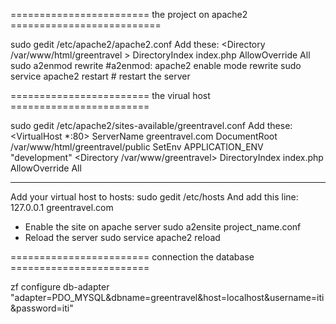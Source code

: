======================== the project on apache2 ==========================

sudo gedit /etc/apache2/apache2.conf
Add these:
<Directory /var/www/html/greentravel >
DirectoryIndex index.php
AllowOverride All
</Directory>
sudo a2enmod rewrite #a2enmod: apache2 enable mode rewrite
sudo service apache2 restart # restart the server


======================== the virual host  ======================== 

sudo gedit /etc/apache2/sites-available/greentravel.conf
Add these:
<VirtualHost *:80>
ServerName greentravel.com
DocumentRoot /var/www/html/greentravel/public
SetEnv APPLICATION_ENV "development"
<Directory /var/www/greentravel>
DirectoryIndex index.php
AllowOverride All
</Directory>
</VirtualHost>




************************
Add your virtual host to hosts:
sudo gedit /etc/hosts
And add this line:
127.0.0.1     greentravel.com

- Enable the site on apache server
sudo a2ensite project_name.conf
- Reload the server
sudo service apache2 reload



======================== connection the database ========================

zf configure db-adapter "adapter=PDO_MYSQL&dbname=greentravel&host=localhost&username=iti&password=iti" 
